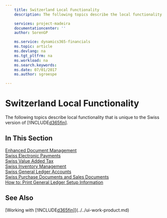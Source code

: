 ```yaml
---
    title: Switzerland Local Functionality
    description: The following topics describe the local functionality in the Swiss version of [!INCLUDE[d365fin](../../includes/d365fin_md.md)].

    services: project-madeira 
    documentationcenter: ''
    author: SorenGP

    ms.service: dynamics365-financials
    ms.topic: article
    ms.devlang: na
    ms.tgt_pltfrm: na
    ms.workload: na
    ms.search.keywords:
    ms.date: 07/01/2017
    ms.author: sgroespe

---
```

# Switzerland Local Functionality
The following topics describe local functionality that is unique to the Swiss version of [!INCLUDE[d365fin](../../includes/d365fin_md.md)].  

## In This Section  
 [Enhanced Document Management](enhanced-document-management.md)  
 [Swiss Electronic Payments](swiss-electronic-payments.md)  
  [Swiss Value Added Tax](swiss-value-added-tax.md)  
  [Swiss Inventory Management](swiss-inventory-management.md)  
  [Swiss General Ledger Accounts](swiss-general-ledger-accounts.md)  
  [Swiss Purchase Documents and Sales Documents](swiss-purchase-documents-and-sales-documents.md)  
  [How to: Print General Ledger Setup Information](how-to-print-general-ledger-setup-information.md)

## See Also
[Working with [!INCLUDE[d365fin](../../includes/d365fin_md.md)]](../../ui-work-product.md) 
